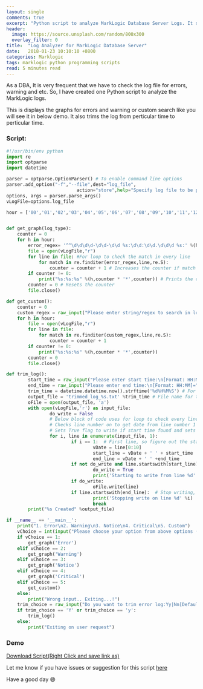 ```yaml
---
layout: single
comments: true
excerpt: "Python script to analyze MarkLogic Database Server Logs. It shows bar graph per hour."
header:
  image: https://source.unsplash.com/random/800x300
  overlay_filter: 0
title:  "Log Analyzer for MarkLogic Database Server"
date:   2018-01-23 10:10:10 +0800
categories: Marklogic
tags: marklogic python programming scripts
read: 5 minutes read
---
```


As a DBA, It is very frequent that we have to check the log file for errors, warning and etc. So, I have created one Python script to analyze the MarkLogic logs.

This is displays the graphs for errors and warning or custom search like you will see it in below demo. It also trims the log from perticular time to perticular time.

### Script:

```python
#!/usr/bin/env python
import re
import optparse
import datetime

parser = optparse.OptionParser() # To enable command line options
parser.add_option("-f","--file",dest="log_file",
                          action="store",help="Specify log file to be parsed")
options, args = parser.parse_args()
vLogFile=options.log_file

hour = ['00','01','02','03','04','05','06','07','08','09','10','11','12','13','14','15','16','17','18','19','20','21','22','23'] # To loop and check the log for every hour


def get_graph(log_type):
    counter = 0
    for h in hour:
        error_regex= '^^\d\d\d\d-\d\d-\d\d %s:\d\d:\d\d.\d\d\d %s:' %(h,log_type) #regex for error loge event
        file = open(vLogFile,"r")
        for line in file: #For loop to check the match in every line
            for match in re.finditer(error_regex,line,re.S):
                counter = counter + 1 # Increases the counter if match found
        if counter != 0:
            print("%s:%s:%s" %(h,counter * '*',counter)) # Prints the counter number of astericks if it is not equals to zero
        counter = 0 # Resets the counter
        file.close()

def get_custom():
    counter = 0
    custom_regex = raw_input("Please enter string/regex to search in log\n=")
    for h in hour:
        file = open(vLogFile,"r")
        for line in file:
            for match in re.finditer(custom_regex,line,re.S):
                counter = counter + 1
        if counter != 0:
            print("%s:%s:%s" %(h,counter * '*',counter))
        counter = 0
        file.close()

def trim_log():
        start_time = raw_input("Please enter start time:\n[Format: HH:MM]=") # Takes start time as input
        end_time = raw_input("Please enter end time:\n[Format: HH:MM]=") # Takes end time as input
        trim_time = datetime.datetime.now().strftime('%d%H%M%S') # For the trimmied file name Ex. DDHHMMSS(DateHourMinuteSecond)
        output_file = 'trimmed_log_%s.txt' %trim_time # File name for trimmed log
        oFile = open(output_file, 'a')
        with open(vLogFile,'r') as input_file:
                do_write = False
                # Below block of code uses for loop to check every line with line numbers
                # Checks line number on to get date from line number 1
                # Sets True flag to write if start time found and sets False flag to write if end time found
                for i, line in enumerate(input_file, 1):
                        if i == 1:  # First line, so figure out the start/end markers
                                vDate = line[0:10]
                                start_line = vDate + ' ' + start_time
                                end_line = vDate + ' ' +end_time
                        if not do_write and line.startswith(start_line):  # If we need to start copying...
                                do_write = True
                                print('Starting to write from line %d' %i)
                        if do_write:
                                oFile.write(line)
                        if line.startswith(end_line):  # Stop writing, we have everything
                                print('Stopping write on line %d' %i)
                                break
        print("%s Created" %output_file)

if __name__ == '__main__':
    print("1. Error\n2. Warning\n3. Notice\n4. Critical\n5. Custom")
    vChoice = int(input("Please choose your option from above options (Ex. Choose 2 for Warnings)\n="))
    if vChoice == 1:
        get_graph('Error')
    elif vChoice == 2:
        get_graph('Warning')
    elif vChoice == 3:
        get_graph('Notice')
    elif vChoice == 4:
        get_graph('Critical')
    elif vChoice == 5:
        get_custom()
    else:
        print("Wrong input.. Exiting...!")
    trim_choice = raw_input("Do you want to trim error log:Yy|Nn[Default=N]\n=")
    if trim_choice == 'Y' or trim_choice == 'y':
        trim_log()
    else:
        print("Exiting on user request")
```

### Demo

<script src="https://asciinema.org/a/158537.js" id="asciicast-158537" async></script>

[Download Script(Right Click and save link as)](https://raw.githubusercontent.com/pgyogesh/python/master/log_analyzer.py)

Let me know if you have issues or suggestion for this script [here](https://github.com/pgyogesh/python/issues/new?title=Issue%20with%20MarkLogic%20Log%20Analyzer:)

Have a good day :smile:
